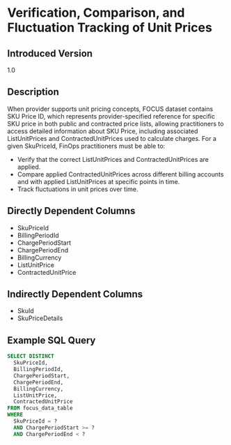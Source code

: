 # Verification, Comparison, and Fluctuation Tracking of Unit Prices

## Introduced Version

1.0

## Description

When provider supports unit pricing concepts, FOCUS dataset contains SKU Price ID, which represents provider-specified reference for specific SKU price in both public and contracted price lists, allowing practitioners to access detailed information about SKU Price, including associated ListUnitPrices and ContractedUnitPrices used to calculate charges. For a given SkuPriceId, FinOps practitioners must be able to:

* Verify that the correct ListUnitPrices and ContractedUnitPrices are applied.
* Compare applied ContractedUnitPrices across different billing accounts and with applied ListUnitPrices at specific points in time.
* Track fluctuations in unit prices over time.

## Directly Dependent Columns

* SkuPriceId
* BillingPeriodId
* ChargePeriodStart
* ChargePeriodEnd
* BillingCurrency
* ListUnitPrice
* ContractedUnitPrice

## Indirectly Dependent Columns

* SkuId
* SkuPriceDetails

## Example SQL Query

```sql
SELECT DISTINCT
  SkuPriceId,
  BillingPeriodId,
  ChargePeriodStart,
  ChargePeriodEnd,
  BillingCurrency,
  ListUnitPrice,
  ContractedUnitPrice
FROM focus_data_table
WHERE
  SkuPriceId = ?
  AND ChargePeriodStart >= ?
  AND ChargePeriodEnd < ?
```
